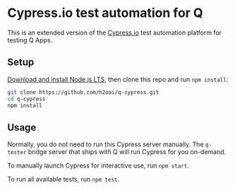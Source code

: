 # Cypress.io test automation for Q

This is an extended version of the [Cypress.io](https://www.cypress.io/) test automation platform for testing Q Apps.

## Setup

[Download and install Node.js LTS](https://nodejs.org/en/download/), then clone this repo and run `npm install`:

```bash
git clone https://github.com/h2oai/q-cypress.git
cd q-cypress
npm install
```

## Usage

Normally, you do not need to run this Cypress server manually. The `q-tester` bridge server that ships with Q will run Cypress for you on-demand.

To manually launch Cypress for interactive use, run `npm start`.

To run all available tests, run `npm test`.

